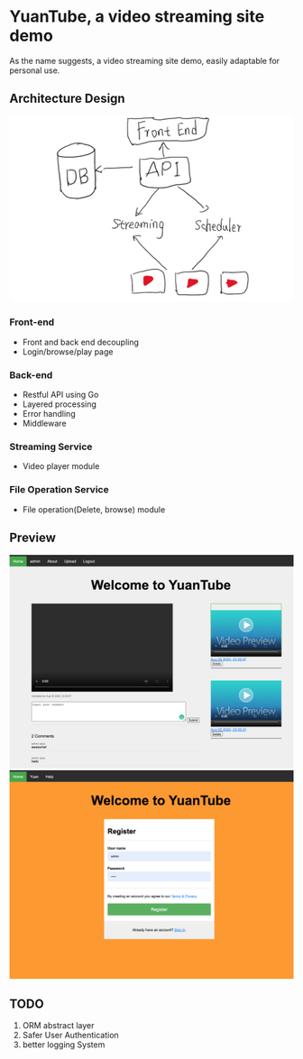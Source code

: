 # YuanTube, a video streaming site demo
As the name suggests, a video streaming site demo, easily adaptable for personal use.
## Architecture Design
![arch](https://github.com/yngyuan/YuanTube/blob/master/arch.png?raw=true)
### Front-end
- Front and back end decoupling
- Login/browse/play page
### Back-end
- Restful API using Go
- Layered processing
- Error handling
- Middleware
### Streaming Service
- Video player module
### File Operation Service
- File operation(Delete, browse) module

## Preview
![video](https://github.com/yngyuan/YuanTube/blob/master/video.png?raw=true)
![index](https://github.com/yngyuan/YuanTube/blob/master/index.png?raw=true)

## TODO
1. ORM abstract layer
2. Safer User Authentication
3. better logging System
